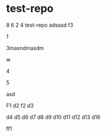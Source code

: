 # test-repo

8
6 
2
4
test-repo
adsasd
f3

1

3masndmasdm

w

4

5

asd


F1
d2
f2
d3

d4
d5
d6
d7
d8
d9
d10
d11
d12
d13
d16

ff1

